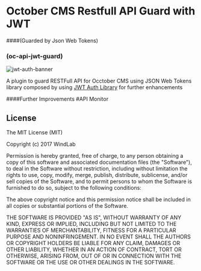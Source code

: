 # October CMS Restfull API Guard with JWT
####(Guarded by Json Web Tokens)
### (oc-api-jwt-guard)
![jwt-auth-banner](https://github.com/tharapal/oc-api-jwt-guard/windlab_logo.png)

A plugin to guard RESTFull API for Occtober CMS using JSON Web Tokens library composed by using [JWT Auth Library](https://github.com/tymondesigns/jwt-auth) for further enhancements


####Further Improvements
#API Monitor

## License

The MIT License (MIT)

Copyright (c) 2017 WindLab

Permission is hereby granted, free of charge, to any person obtaining a copy
of this software and associated documentation files (the "Software"), to deal
in the Software without restriction, including without limitation the rights
to use, copy, modify, merge, publish, distribute, sublicense, and/or sell
copies of the Software, and to permit persons to whom the Software is
furnished to do so, subject to the following conditions:

The above copyright notice and this permission notice shall be included in all
copies or substantial portions of the Software.

THE SOFTWARE IS PROVIDED "AS IS", WITHOUT WARRANTY OF ANY KIND, EXPRESS OR
IMPLIED, INCLUDING BUT NOT LIMITED TO THE WARRANTIES OF MERCHANTABILITY,
FITNESS FOR A PARTICULAR PURPOSE AND NONINFRINGEMENT. IN NO EVENT SHALL THE
AUTHORS OR COPYRIGHT HOLDERS BE LIABLE FOR ANY CLAIM, DAMAGES OR OTHER
LIABILITY, WHETHER IN AN ACTION OF CONTRACT, TORT OR OTHERWISE, ARISING FROM,
OUT OF OR IN CONNECTION WITH THE SOFTWARE OR THE USE OR OTHER DEALINGS IN THE
SOFTWARE.